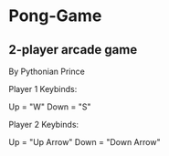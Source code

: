 # Pong-Game
2-player arcade game
-------------------------------------------------------------------------------------------------------
By Pythonian Prince

Player 1 Keybinds:

Up = "W"
Down = "S"


Player 2 Keybinds:

Up = "Up Arrow"
Down = "Down Arrow"
